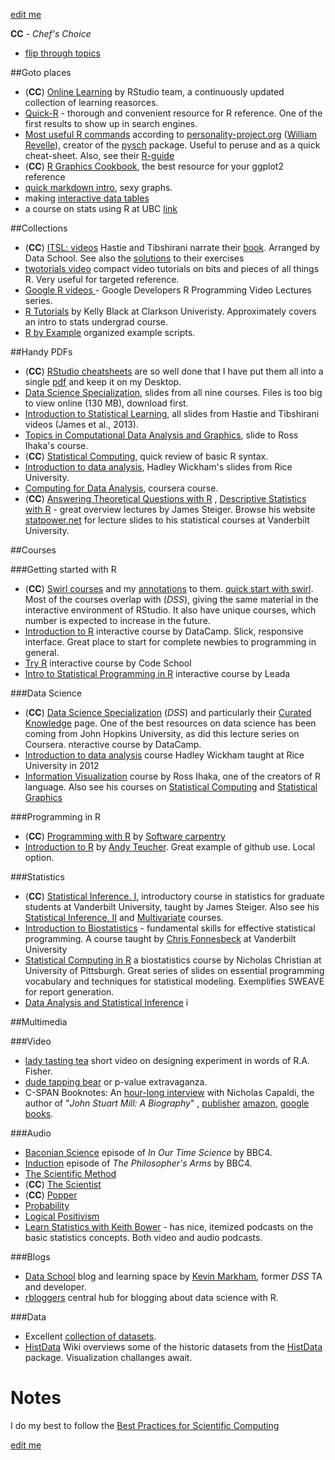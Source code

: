 [edit me](https://github.com/andkov/psy532/edit/master/resources.md)  

**CC** - *Chef's Choice*   
- [flip through topics](flip-through.md) 

##Goto places 
- (**CC**) [Online Learning](http://www.rstudio.com/resources/training/online-learning/) by RStudio team,  a continuously updated collection of learning reasorces.    
- [Quick-R](http://www.statmethods.net/) - thorough and convenient resource for R reference. One of the first results to show up in search engines.   
- [Most useful R commands](http://www.personality-project.org/r/r.commands.html) according to [personality-project.org](http://www.personality-project.org/index.html) ([William Revelle](http://www.personality-project.org/revelle.html)), creator of the [pysch]() package. Useful to peruse and as a quick cheat-sheet. Also, see their [R-guide](http://personality-project.org/r/r.guide.html)
- (**CC**) [R Graphics Cookbook](http://www.cookbook-r.com/), the best resource for your ggplot2 reference
- [quick markdown intro](http://cpsievert.github.io/slides/markdown), sexy graphs.  
- making [interactive data tables](http://rstudio.github.io/DT/)
- a course on stats using R at UBC [link](https://stat545-ubc.github.io/index.html)


##Collections
- (**CC**) [ITSL: videos](http://www.r-bloggers.com/in-depth-introduction-to-machine-learning-in-15-hours-of-expert-videos/) Hastie and Tibshirani narrate their [book](http://www-bcf.usc.edu/~gareth/ISL/).  Arranged by Data School. See also the [solutions](http://blog.princehonest.com/stat-learning/) to their exercises
- [twotorials video](http://www.twotorials.com/) compact video tutorials on bits and pieces of all things R. Very useful for targeted reference. 
- [Google R videos ](http://www.r-bloggers.com/google-developers-r-programming-video-lectures/) - Google Developers R Programming Video Lectures series. 
- [R Tutorials](http://www.cyclismo.org/tutorial/R/) by Kelly Black at Clarkson Univeristy. Approximately covers an intro to stats undergrad course.   
- [R by Example](http://www.mayin.org/ajayshah/KB/R/) organized example scripts.  


##Handy PDFs
- (**CC**) [RStudio cheatsheets](http://www.rstudio.com/resources/cheatsheets/) are so well done that I have put them all into a single [pdf](./materials/pdf/R_Studio_Cheat_Sheets.pdf) and keep it on my Desktop.   
- [Data Science Specialization](https://drive.google.com/file/d/0B8KlNxv-FHyjQ0R1QUM0cE4tQm8/view),  slides from all nine courses. Files is too big to view online (130 MB), download first.          
- [Introduction to Statistical Learning](https://drive.google.com/file/d/0B8KlNxv-FHyjSzJtWWw1NXNYSE0/view),  all slides  from Hastie and Tibshirani videos (James et al., 2013).    
- [Topics in Computational Data Analysis and Graphics](https://drive.google.com/file/d/0B8KlNxv-FHyjbXhGWGtCbTczSFk/view), slide to Ross Ihaka's course.    
- (**CC**) [Statistical Computing](./materials/pdf/slides/Ihaka_Murrell_(2015)_Statistical_Computing.pdf), quick review of basic R syntax. 
- [Introduction to data analysis](https://drive.google.com/file/d/0B8KlNxv-FHyjdTE3OVhad3kzSE0/view), Hadley Wickham's slides from Rice University.   
- [Computing for Data Analysis](), coursera course. 
- (**CC**) [Answering Theoretical Questions with R](http://statpower.net/Content/310/Lecture%20Notes/UsingR.pdf) , [Descriptive Statistics with R](http://statpower.net/Content/311/Lecture%20Notes/CH02.pdf) - great overview lectures by James Steiger. Browse his website [statpower.net](http://statpower.net/) for lecture slides to his statistical courses at Vanderbilt University.   

##Courses


###Getting started with R
- (**CC**) [Swirl courses](https://github.com/swirldev/swirl_courses) and my [annotations](./materials/swirl/course_notes.md) to them. [quick start with swirl](./materials/swirl/quickstart.md). Most of the courses overlap with (*DSS*), giving the same material in the interactive environment of RStudio. It also have unique courses, which number is expected to increase in the future. 
- [Introduction to R](https://www.datacamp.com/courses/introduction-to-r) interactive course by DataCamp. Slick, responsive interface. Great place to start for complete newbies to programming in general. 
- [Try R](http://tryr.codeschool.com/) interactive course by Code School
- [Intro to Statistical Programming in R](https://www.teamleada.com/tutorials/introduction-to-statistical-programming-in-r) interactive course by Leada
 


###Data Science
   
- (**CC**) [Data Science Specialization](https://github.com/DataScienceSpecialization) (*DSS*) and particularly their [Curated Knowledge](http://datasciencespecialization.github.io/curated/) page. One of the best resources on data science has been coming from John Hopkins University, as did this lecture series on Coursera. 
nteractive course by DataCamp. 
- [Introduction to data analysis](http://stat405.had.co.nz/) course Hadley Wickham taught at Rice University in 2012
- [Information Visualization](https://www.stat.auckland.ac.nz/~ihaka/courses/120/lectures.html) course by Ross Ihaka, one of the creators of R language. Also see his courses on [Statistical Computing](https://www.stat.auckland.ac.nz/~stats380/?Lecture_Slides) and  [Statistical Graphics](https://www.stat.auckland.ac.nz/~ihaka/courses/787/)

###Programming in R
    
- (**CC**) [Programming with R](http://swcarpentry.github.io/r-novice-inflammation/)  by [Software carpentry](http://software-carpentry.org/) 
- [Introduction to R](http://ateucher.github.io/rcourse_site/)  by [Andy Teucher](https://github.com/ateucher). Great example of github use. Local option.   


###Statistics
- (**CC**) [Statistical Inference. I](http://statpower.net/310LectureSlides.html), introductory course in statistics for graduate students at Vanderbilt University, taught by James Steiger. Also see his [Statistical Inference. II](http://statpower.net/311LectureSlides.html) and  [Multivariate](http://statpower.net/312LectureSlides.html) courses.   
- [Introduction to Biostatistics](http://stronginference.com/Bios6301/) - fundamental skills for effective statistical programming. A course taught by [Chris Fonnesbeck](https://github.com/fonnesbeck?tab=repositories) at Vanderbilt University    
- [Statistical Computing in R](http://www.pitt.edu/~njc23/) a biostatistics course by   Nicholas Christian at University of Pittsburgh.  Great series of slides on essential programming vocabulary and techniques  for statistical modeling. Exemplifies SWEAVE for report generation.  
- [Data Analysis and Statistical Inference](https://www.datacamp.com/courses/data-analysis-and-statistical-inference_mine-cetinkaya-rundel-by-datacamp) i
 


 

##Multimedia


###Video
- [lady tasting tea](https://www.youtube.com/watch?v=lgs7d5saFFc) short video on designing experiment in words of R.A. Fisher.    
- [dude tapping bear](https://www.youtube.com/watch?v=bVMVGHkt2cg) or p-value extravaganza.   
- C-SPAN Booknotes: An [hour-long interview](http://www.booknotes.org/Watch/181230-1/Nicholas+Capaldi.aspx) with Nicholas Capaldi, the author of "*John Stuart Mill: A Biography*" , [publisher](http://www.cambridge.org/ca/academic/subjects/philosophy/nineteenth-century-philosophy/john-stuart-mill-biography) [amazon](http://www.amazon.ca/John-Stuart-Mill-Nicholas-Capaldi-ebook/dp/B001CP9LO8/ref=sr_1_2?ie=UTF8&qid=1439638025&sr=8-2&keywords=John+Stuart+Mill%3A+A+Biography), [google books](https://books.google.ca/books/about/John_Stuart_Mill.html?id=rq-tLkiXsdUC&redir_esc=y). 


###Audio

- [Baconian Science](http://www.bbc.co.uk/programmes/b00jdb6c) episode of *In Our Time Science* by BBC4.  
- [Induction](http://www.bbc.co.uk/programmes/b04hvrr5) episode of *The Philosopher's Arms* by BBC4.   
- [The Scientific Method](http://www.bbc.co.uk/programmes/b01b1ljm)   
- (**CC**) [The Scientist](http://www.bbc.co.uk/programmes/p00548jq)    
- (**CC**) [Popper](http://www.bbc.co.uk/programmes/b00773y4)  
- [Probability](http://www.bbc.co.uk/programmes/b00bqf61)  
- [Logical Positivism](http://www.bbc.co.uk/programmes/b00lbsj3)  
- [Learn Statistics with Keith Bower](http://keithbower.com/) - has nice, itemized podcasts on the basic statistics concepts. Both video and audio podcasts.   


###Blogs 

- [Data School](http://www.dataschool.io/about/) blog and learning space by [Kevin Markham](https://github.com/justmarkham), former *DSS* TA and developer.    
- [rbloggers](http://www.r-bloggers.com/) central hub for blogging about data science with R.    


###Data 

- Excellent [collection of datasets](http://www.statsci.org/datasets.html).   
- [HistData](./data/HistData/Encyclopedia_HistData.md) Wiki overviews some of the historic datasets from the [HistData](./data/HistData/README.md) package. Visualization challanges await.   


# Notes  
I do my best to follow the [Best Practices for Scientific Computing](http://journals.plos.org/plosbiology/article?id=10.1371/journal.pbio.1001745)


[edit me](https://github.com/andkov/psy532/edit/master/resources.md)  
 
 
 
 
 
